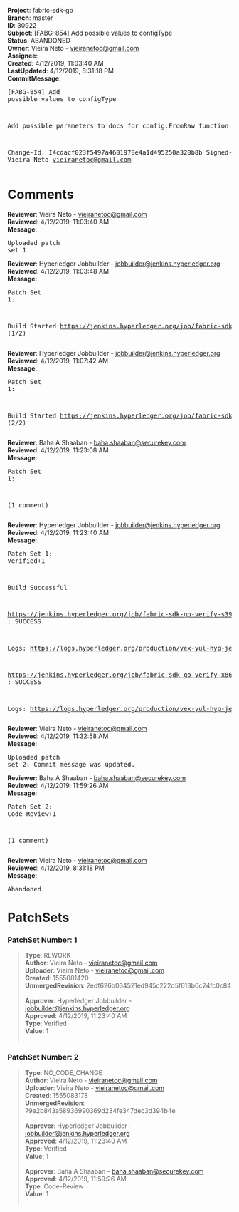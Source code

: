 <strong>Project</strong>: fabric-sdk-go<br><strong>Branch</strong>: master<br><strong>ID</strong>: 30922<br><strong>Subject</strong>: [FABG-854] Add possible values to configType<br><strong>Status</strong>: ABANDONED<br><strong>Owner</strong>: Vieira Neto - vieiranetoc@gmail.com<br><strong>Assignee</strong>:<br><strong>Created</strong>: 4/12/2019, 11:03:40 AM<br><strong>LastUpdated</strong>: 4/12/2019, 8:31:18 PM<br><strong>CommitMessage</strong>:<br><pre>[FABG-854] Add possible values to configType

Add possible parameters to docs for config.FromRaw function

Change-Id: I4cdacf023f5497a4601978e4a1d495250a320b8b
Signed-off-by: Vieira Neto <vieiranetoc@gmail.com>
</pre><h1>Comments</h1><strong>Reviewer</strong>: Vieira Neto - vieiranetoc@gmail.com<br><strong>Reviewed</strong>: 4/12/2019, 11:03:40 AM<br><strong>Message</strong>: <pre>Uploaded patch set 1.</pre><strong>Reviewer</strong>: Hyperledger Jobbuilder - jobbuilder@jenkins.hyperledger.org<br><strong>Reviewed</strong>: 4/12/2019, 11:03:48 AM<br><strong>Message</strong>: <pre>Patch Set 1:

Build Started https://jenkins.hyperledger.org/job/fabric-sdk-go-verify-s390x/152/ (1/2)</pre><strong>Reviewer</strong>: Hyperledger Jobbuilder - jobbuilder@jenkins.hyperledger.org<br><strong>Reviewed</strong>: 4/12/2019, 11:07:42 AM<br><strong>Message</strong>: <pre>Patch Set 1:

Build Started https://jenkins.hyperledger.org/job/fabric-sdk-go-verify-x86_64/113/ (2/2)</pre><strong>Reviewer</strong>: Baha A Shaaban - baha.shaaban@securekey.com<br><strong>Reviewed</strong>: 4/12/2019, 11:23:08 AM<br><strong>Message</strong>: <pre>Patch Set 1:

(1 comment)</pre><strong>Reviewer</strong>: Hyperledger Jobbuilder - jobbuilder@jenkins.hyperledger.org<br><strong>Reviewed</strong>: 4/12/2019, 11:23:40 AM<br><strong>Message</strong>: <pre>Patch Set 1: Verified+1

Build Successful 

https://jenkins.hyperledger.org/job/fabric-sdk-go-verify-s390x/152/ : SUCCESS

Logs: https://logs.hyperledger.org/production/vex-yul-hyp-jenkins-3/fabric-sdk-go-verify-s390x/152

https://jenkins.hyperledger.org/job/fabric-sdk-go-verify-x86_64/113/ : SUCCESS

Logs: https://logs.hyperledger.org/production/vex-yul-hyp-jenkins-3/fabric-sdk-go-verify-x86_64/113</pre><strong>Reviewer</strong>: Vieira Neto - vieiranetoc@gmail.com<br><strong>Reviewed</strong>: 4/12/2019, 11:32:58 AM<br><strong>Message</strong>: <pre>Uploaded patch set 2: Commit message was updated.</pre><strong>Reviewer</strong>: Baha A Shaaban - baha.shaaban@securekey.com<br><strong>Reviewed</strong>: 4/12/2019, 11:59:26 AM<br><strong>Message</strong>: <pre>Patch Set 2: Code-Review+1

(1 comment)</pre><strong>Reviewer</strong>: Vieira Neto - vieiranetoc@gmail.com<br><strong>Reviewed</strong>: 4/12/2019, 8:31:18 PM<br><strong>Message</strong>: <pre>Abandoned</pre><h1>PatchSets</h1><h3>PatchSet Number: 1</h3><blockquote><strong>Type</strong>: REWORK<br><strong>Author</strong>: Vieira Neto - vieiranetoc@gmail.com<br><strong>Uploader</strong>: Vieira Neto - vieiranetoc@gmail.com<br><strong>Created</strong>: 1555081420<br><strong>UnmergedRevision</strong>: 2edf626b034521ed945c222d5f613b0c24fc0c84<br><br><strong>Approver</strong>: Hyperledger Jobbuilder - jobbuilder@jenkins.hyperledger.org<br><strong>Approved</strong>: 4/12/2019, 11:23:40 AM<br><strong>Type</strong>: Verified<br><strong>Value</strong>: 1<br><br></blockquote><h3>PatchSet Number: 2</h3><blockquote><strong>Type</strong>: NO_CODE_CHANGE<br><strong>Author</strong>: Vieira Neto - vieiranetoc@gmail.com<br><strong>Uploader</strong>: Vieira Neto - vieiranetoc@gmail.com<br><strong>Created</strong>: 1555083178<br><strong>UnmergedRevision</strong>: 79e2b843a58936990369d234fe347dec3d394b4e<br><br><strong>Approver</strong>: Hyperledger Jobbuilder - jobbuilder@jenkins.hyperledger.org<br><strong>Approved</strong>: 4/12/2019, 11:23:40 AM<br><strong>Type</strong>: Verified<br><strong>Value</strong>: 1<br><br><strong>Approver</strong>: Baha A Shaaban - baha.shaaban@securekey.com<br><strong>Approved</strong>: 4/12/2019, 11:59:26 AM<br><strong>Type</strong>: Code-Review<br><strong>Value</strong>: 1<br><br></blockquote>